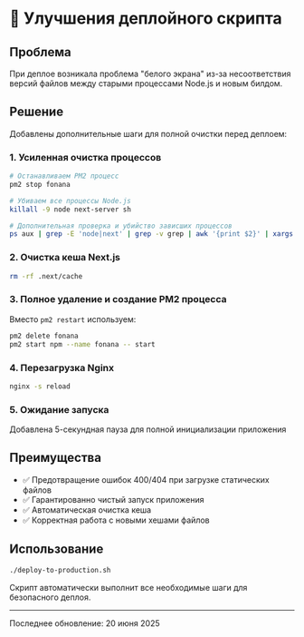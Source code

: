# 🚀 Улучшения деплойного скрипта

## Проблема
При деплое возникала проблема "белого экрана" из-за несоответствия версий файлов между старыми процессами Node.js и новым билдом.

## Решение
Добавлены дополнительные шаги для полной очистки перед деплоем:

### 1. Усиленная очистка процессов
```bash
# Останавливаем PM2 процесс
pm2 stop fonana

# Убиваем все процессы Node.js
killall -9 node next-server sh

# Дополнительная проверка и убийство зависших процессов
ps aux | grep -E 'node|next' | grep -v grep | awk '{print $2}' | xargs kill -9
```

### 2. Очистка кеша Next.js
```bash
rm -rf .next/cache
```

### 3. Полное удаление и создание PM2 процесса
Вместо `pm2 restart` используем:
```bash
pm2 delete fonana
pm2 start npm --name fonana -- start
```

### 4. Перезагрузка Nginx
```bash
nginx -s reload
```

### 5. Ожидание запуска
Добавлена 5-секундная пауза для полной инициализации приложения

## Преимущества
- ✅ Предотвращение ошибок 400/404 при загрузке статических файлов
- ✅ Гарантированно чистый запуск приложения
- ✅ Автоматическая очистка кеша
- ✅ Корректная работа с новыми хешами файлов

## Использование
```bash
./deploy-to-production.sh
```

Скрипт автоматически выполнит все необходимые шаги для безопасного деплоя.

---
Последнее обновление: 20 июня 2025 